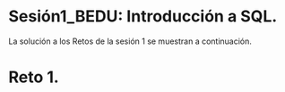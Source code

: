 # Sesión1_BEDU: Introducción a SQL. 
La solución a los Retos de la sesión 1 se muestran a continuación.
# Reto 1. 
